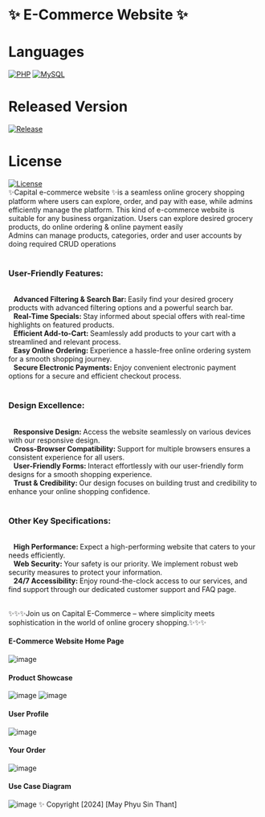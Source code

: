 <h1>✨ E-Commerce Website ✨</h1>

# Languages
[![PHP](https://img.shields.io/badge/PHP-blue)](https://www.php.net/)
[![MySQL](https://img.shields.io/badge/MySQL-blue)](https://www.mysql.com/) <br/>
# Released Version
[![Release](https://badgen.net/github/release/mayphyusinthant/e-commerce-website?include_prereleases&label=Release)](https://github.com/mayphyusinthant/e-commerce-website/releases/tag/v1.0.0)<br/>
# License
[![License](https://img.shields.io/badge/License-Apache%202.0-blue.svg)](LICENSE)
<br/>
✨Capital e-commerce website ✨is a seamless online grocery shopping platform where users can explore, order, and pay with ease, while admins efficiently manage the platform.
This kind of e-commerce website is suitable for any business organization.
Users can explore desired grocery products, do online ordering & online payment easily <br/> 
Admins can manage products, categories, order and user accounts by doing required CRUD operations <br/> <br/> 

<h3> User-Friendly Features:</h3> <br/> 
&ensp;<b> Advanced Filtering & Search Bar: </b>Easily find your desired grocery products with advanced filtering options and a powerful search bar.<br/> 
&ensp;<b> Real-Time Specials: </b>Stay informed about special offers with real-time highlights on featured products.<br/> 
&ensp;<b> Efficient Add-to-Cart: </b>Seamlessly add products to your cart with a streamlined and relevant process.<br/> 
&ensp;<b> Easy Online Ordering: </b>Experience a hassle-free online ordering system for a smooth shopping journey.<br/> 
&ensp;<b> Secure Electronic Payments: </b> Enjoy convenient electronic payment options for a secure and efficient checkout process.<br/> <br/> 

<h3> Design Excellence:</h3><br/> 
&ensp;<b> Responsive Design: </b>Access the website seamlessly on various devices with our responsive design.<br/> 
&ensp;<b> Cross-Browser Compatibility: </b>Support for multiple browsers ensures a consistent experience for all users.<br/> 
&ensp;<b> User-Friendly Forms: </b>Interact effortlessly with our user-friendly form designs for a smooth shopping experience.<br/> 
&ensp;<b> Trust & Credibility: </b> Our design focuses on building trust and credibility to enhance your online shopping confidence.<br/> <br/> 

<h3> Other Key Specifications:</h3><br/> 
&ensp;<b> High Performance: </b>Expect a high-performing website that caters to your needs efficiently.<br/> 
&ensp;<b> Web Security: </b>Your safety is our priority. We implement robust web security measures to protect your information.<br/> 
&ensp;<b> 24/7 Accessibility: </b> Enjoy round-the-clock access to our services, and find support through our dedicated customer support and FAQ page.<br/> <br/> 

✨✨✨Join us on Capital E-Commerce – where simplicity meets sophistication in the world of online grocery shopping.✨✨✨<br/>
<h4> E-Commerce Website Home Page</h4>

![image](https://github.com/mayphyusinthant/e-commerce-website/assets/154217638/6a7a6aac-00eb-459d-a023-490bcd0151c3)

<h4> Product Showcase</h4>

![image](https://github.com/mayphyusinthant/e-commerce-website/assets/154217638/a3d55546-1543-420d-85f4-b8e0cffe8950)
![image](https://github.com/mayphyusinthant/e-commerce-website/assets/154217638/17216d8c-8026-4414-b2a8-4a4451c4ff00)

<h4> User Profile </h4>

![image](https://github.com/mayphyusinthant/e-commerce-website/assets/154217638/96f205f0-f9cd-4165-bf41-d81fe1e0c48c)

<h4> Your Order </h4>

![image](https://github.com/mayphyusinthant/e-commerce-website/assets/154217638/883a1692-663b-432e-a5de-1c62fb6fd64b)

<h4> Use Case Diagram </h4>

![image](https://github.com/mayphyusinthant/e-commerce-website/assets/154217638/a02cd5ba-fb58-488e-994c-e62daae03b1b)
✨ Copyright [2024] [May Phyu Sin Thant]
